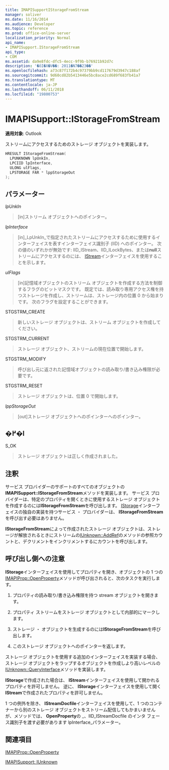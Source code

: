 ```yaml
---
title: IMAPISupportIStorageFromStream
manager: soliver
ms.date: 11/16/2014
ms.audience: Developer
ms.topic: reference
ms.prod: office-online-server
localization_priority: Normal
api_name:
- IMAPISupport.IStorageFromStream
api_type:
- COM
ms.assetid: da9e8fdc-dfc5-4ecc-9f9b-b76921b92d7c
description: '�ŏI�X�V��: 2011�N7��23��'
ms.openlocfilehash: a73c87f172b4c97379bb9cd117679d3947c188af
ms.sourcegitcommit: 9d60cd82b5413446e5bc8ace2cd689f683fb41a7
ms.translationtype: MT
ms.contentlocale: ja-JP
ms.lasthandoff: 06/11/2018
ms.locfileid: "19800753"
---
```

# <a name="imapisupportistoragefromstream"></a>IMAPISupport::IStorageFromStream

  
  
**適用対象**: Outlook 
  
ストリームにアクセスするためのストレージ オブジェクトを実装します。
  
```cpp
HRESULT IStorageFromStream(
  LPUNKNOWN lpUnkIn,
  LPCIID lpInterface,
  ULONG ulFlags,
  LPSTORAGE FAR * lppStorageOut
);
```

## <a name="parameters"></a>パラメーター

 _lpUnkIn_
  
> [in]ストリーム オブジェクトへのポインター。
    
 _lpInterface_
  
> [in]_LpUnkIn_で指定されたストリームにアクセスするために使用するインターフェイスを表すインターフェイス識別子 (IID) へのポインター。 次の値のいずれかが無効です: IID_IStream、IID_ILockBytes、または**null**ストリームにアクセスするのには、 [IStream](http://msdn.microsoft.com/en-us/library/aa380034%28VS.85%29.aspx)インターフェイスを使用することを示します。 
    
 _ulFlags_
  
> [in]記憶域オブジェクトのストリーム オブジェクトを作成する方法を制御するフラグのビットマスクです。 既定では、読み取り専用アクセス権を持つストレージを作成し、ストリームは、ストレージ内の位置 0 から始まりです。 次のフラグを設定することができます。
    
STGSTRM_CREATE 
  
> 新しいストレージ オブジェクトは、ストリーム オブジェクトを作成してください。
    
STGSTRM_CURRENT 
  
> ストレージ オブジェクト、ストリームの現在位置で開始します。
    
STGSTRM_MODIFY 
  
> 呼び出し元に返された記憶域オブジェクトの読み取り/書き込み権限が必要です。
    
STGSTRM_RESET 
  
> ストレージ オブジェクトは、位置 0 で開始します。
    
 _lppStorageOut_
  
> [out]ストレージ オブジェクトへのポインターへのポインター。
    
## <a name="return-value"></a>�߂�l

S_OK 
  
> ストレージ オブジェクトは正しく作成されました。
    
## <a name="remarks"></a>注釈

サービス プロバイダーのサポートのすべてのオブジェクトの**IMAPISupport::IStorageFromStream**メソッドを実装します。 サービス プロバイダーは、特定のプロパティを開くときに使用するストレージ オブジェクトを作成するのには**IStorageFromStream**を呼び出します。 [IStorage](http://msdn.microsoft.com/en-us/library/aa380015%28VS.85%29.aspx)インターフェイスの独自の実装を持つサービス ・ プロバイダーは、 **IStorageFromStream**を呼び出す必要はありません。 
  
**IStorageFromStream**によって作成されたストレージ オブジェクトは、ストレージが解放されるときにストリームの[IUnknown::AddRef](http://msdn.microsoft.com/en-us/library/ms691379%28v=VS.85%29.aspx)のメソッドの参照カウントと、デクリメントをインクリメントするにカウントを呼び出します。 
  
## <a name="notes-to-callers"></a>呼び出し側への注意

**IStorage**インターフェイスを使用してプロパティを開き、オブジェクトの 1 つの[IMAPIProp::OpenProperty](imapiprop-openproperty.md)メソッドが呼び出されると、次のタスクを実行します。 
  
1. プロパティの読み取り/書き込み権限を持つ stream オブジェクトを開きます。
    
2. プロパティ ストリームをストレージ オブジェクトとして内部的にマークします。
    
3. ストレージ ・ オブジェクトを生成するのには**IStorageFromStream**を呼び出します。 
    
4. このストレージ オブジェクトへのポインターを返します。
    
ストレージ オブジェクトを使用する追加のインターフェイスを実装する場合、ストレージ オブジェクトをラップするオブジェクトを作成しより高いレベルの[IUnknown::QueryInterface](http://msdn.microsoft.com/en-us/library/ms682521%28v=VS.85%29.aspx)メソッドを実装します。 
  
**IStorage**で作成された場合は、 **IStream**インターフェイスを使用して開かれるプロパティを許可しません。 逆に、 **IStorage**インターフェイスを使用して開く**IStream**で作成されたプロパティを許可しません。 
  
1 つの例外を除き、 **IStreamDocfile**インターフェイスを使用して、1 つのコンテナーから別のストレージ オブジェクトをストリーム配信してもかまいませんが、メソッドでは、 **OpenProperty**の _、IID_IStreamDocfile のインタ フェース識別子を渡す必要があります lpInterface_パラメーター。 
  
## <a name="see-also"></a>関連項目



[IMAPIProp::OpenProperty](imapiprop-openproperty.md)
  
[IMAPISupport: IUnknown](imapisupportiunknown.md)

